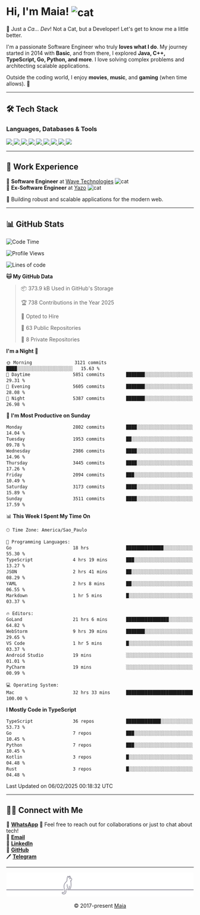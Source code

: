 <h1 align="left">Hi, I'm Maia! 
<img src="https://emojis.slackmojis.com/emojis/images/1643509834/36299/black-cat.gif?1643509834" width="50" height="60" align="center" alt="cat"/>
</h1>

🎩 Just a *Ca... Dev*! Not a Cat, but a Developer! Let's get to know me a little better.

I'm a passionate Software Engineer who truly **loves what I do**. My journey started in 2014 with **Basic**, and from there, I explored **Java, C++, TypeScript, Go, Python, and more**. I love solving complex problems and architecting scalable applications.

Outside the coding world, I enjoy **movies**, **music**, and **gaming** (when time allows). 🚀

---

## 🛠️ Tech Stack

### Languages, Databases & Tools
<p>
  <a href="https://www.typescriptlang.org">
    <img src="https://skillicons.dev/icons?i=ts" />
  </a>
  <a href="https://go.dev">
    <img src="https://skillicons.dev/icons?i=go" />
  </a>
  <a href="https://www.python.org">
    <img src="https://skillicons.dev/icons?i=python" />
  </a>
  <a href="https://gradle.org">
    <img src="https://skillicons.dev/icons?i=gradle" />
  </a>
  <a href="https://redis.io">
    <img src="https://skillicons.dev/icons?i=redis" />
  </a>
  <a href="https://www.mongodb.com">
    <img src="https://skillicons.dev/icons?i=mongodb" />
  </a>
  <a href="https://nodejs.org">
    <img src="https://skillicons.dev/icons?i=nodejs" />
  </a>
  <a href="https://www.javascript.com">
    <img src="https://skillicons.dev/icons?i=js" />
  </a>
  <a href="https://www.docker.com">
    <img src="https://skillicons.dev/icons?i=docker" />
  </a>
</p>

---

## 💼 Work Experience

🔹 **Software Engineer** at [Wave Technologies](https://www.linkedin.com/company/wave-technologies-oficial/)   <img src="https://media.giphy.com/media/WUlplcMpOCEmTGBtBW/giphy.gif" width="30" alt="cat"> <br>
🔹 **Ex-Software Engineer** at [Yazo](https://yazo.com.br/) <img src="https://media.giphy.com/media/WUlplcMpOCEmTGBtBW/giphy.gif" width="30" alt="cat"> <br>

🚀 Building robust and scalable applications for the modern web.

---

## 📊 GitHub Stats

<!--START_SECTION:waka-->
![Code Time](http://img.shields.io/badge/Code%20Time-5%2C204%20hrs%2058%20mins-blue)

![Profile Views](http://img.shields.io/badge/Profile%20Views-20-blue)

![Lines of code](https://img.shields.io/badge/From%20Hello%20World%20I%27ve%20Written-6.4%20million%20lines%20of%20code-blue)

**🐱 My GitHub Data** 

> 📦 373.9 kB Used in GitHub's Storage 
 > 
> 🏆 738 Contributions in the Year 2025
 > 
> 💼 Opted to Hire
 > 
> 📜 63 Public Repositories 
 > 
> 🔑 8 Private Repositories 
 > 
**I'm a Night 🦉** 

```text
🌞 Morning                3121 commits        ████░░░░░░░░░░░░░░░░░░░░░   15.63 % 
🌆 Daytime                5851 commits        ███████░░░░░░░░░░░░░░░░░░   29.31 % 
🌃 Evening                5605 commits        ███████░░░░░░░░░░░░░░░░░░   28.08 % 
🌙 Night                  5387 commits        ███████░░░░░░░░░░░░░░░░░░   26.98 % 
```
📅 **I'm Most Productive on Sunday** 

```text
Monday                   2802 commits        ████░░░░░░░░░░░░░░░░░░░░░   14.04 % 
Tuesday                  1953 commits        ██░░░░░░░░░░░░░░░░░░░░░░░   09.78 % 
Wednesday                2986 commits        ████░░░░░░░░░░░░░░░░░░░░░   14.96 % 
Thursday                 3445 commits        ████░░░░░░░░░░░░░░░░░░░░░   17.26 % 
Friday                   2094 commits        ███░░░░░░░░░░░░░░░░░░░░░░   10.49 % 
Saturday                 3173 commits        ████░░░░░░░░░░░░░░░░░░░░░   15.89 % 
Sunday                   3511 commits        ████░░░░░░░░░░░░░░░░░░░░░   17.59 % 
```


📊 **This Week I Spent My Time On** 

```text
🕑︎ Time Zone: America/Sao_Paulo

💬 Programming Languages: 
Go                       18 hrs              ██████████████░░░░░░░░░░░   55.30 % 
TypeScript               4 hrs 19 mins       ███░░░░░░░░░░░░░░░░░░░░░░   13.27 % 
JSON                     2 hrs 41 mins       ██░░░░░░░░░░░░░░░░░░░░░░░   08.29 % 
YAML                     2 hrs 8 mins        ██░░░░░░░░░░░░░░░░░░░░░░░   06.55 % 
Markdown                 1 hr 5 mins         █░░░░░░░░░░░░░░░░░░░░░░░░   03.37 % 

🔥 Editors: 
GoLand                   21 hrs 6 mins       ████████████████░░░░░░░░░   64.82 % 
WebStorm                 9 hrs 39 mins       ███████░░░░░░░░░░░░░░░░░░   29.65 % 
VS Code                  1 hr 5 mins         █░░░░░░░░░░░░░░░░░░░░░░░░   03.37 % 
Android Studio           19 mins             ░░░░░░░░░░░░░░░░░░░░░░░░░   01.01 % 
PyCharm                  19 mins             ░░░░░░░░░░░░░░░░░░░░░░░░░   00.99 % 

💻 Operating System: 
Mac                      32 hrs 33 mins      █████████████████████████   100.00 % 
```

**I Mostly Code in TypeScript** 

```text
TypeScript               36 repos            █████████████░░░░░░░░░░░░   53.73 % 
Go                       7 repos             ███░░░░░░░░░░░░░░░░░░░░░░   10.45 % 
Python                   7 repos             ███░░░░░░░░░░░░░░░░░░░░░░   10.45 % 
Kotlin                   3 repos             █░░░░░░░░░░░░░░░░░░░░░░░░   04.48 % 
Rust                     3 repos             █░░░░░░░░░░░░░░░░░░░░░░░░   04.48 % 
```




 Last Updated on 06/02/2025 00:18:32 UTC
<!--END_SECTION:waka-->

---

## 👯‍👨 Connect with Me
📱 **[WhatsApp](https://wa.me/+5515997204738)**
💬 Feel free to reach out for collaborations or just to chat about tech!  
📧 **[Email](mailto:gabrielmaialva33@gmail.com)**  
🔗 **[LinkedIn](https://www.linkedin.com/in/gabriel-maia-183984239)**  
🐙 **[GitHub](https://github.com/gabrielmaialva33)**  
🖊 **[Telegram](https://t.me/sr_mrootx)**

---

<p align="center"><img src="https://raw.githubusercontent.com/gabrielmaialva33/gabrielmaialva33/master/assets/gray0_ctp_on_line.svg?sanitize=true" /></p>
<p align="center">&copy; 2017-present <a href="https://github.com/gabrielmaialva33/" target="_blank">Maia</a></p>
